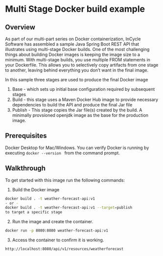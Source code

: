 # Multi Stage Docker build example
## Overview
As part of our multi-part series on Docker containerization, InCycle Software has assembled a sample Java Spring Boot REST API that illustrates using multi-stage Docker builds. One of the most challenging things about building Docker images is keeping the image size to a minimum. With multi-stage builds, you use multiple FROM statements in your Dockerfile. This allows you to selectively copy artifacts from one stage to another, leaving behind everything you don’t want in the final image. 

In this sample three stages are used to produce the final Docker image
1. Base - which sets up initial base configuration required by subsequent stages
2. Build - this stage uses a Maven Docker Hub image to provide necessary dependencies to build the API and produce the final Jar file
3. Publish - This stage copies the Jar file(s) created by the build. A minimally provsioned openjdk image as the base for the production image.

## Prerequisites
Docker Desktop for Mac/Windows. 
You can verify Docker is running by executing  ```docker --version ``` from the command prompt.

## Walkthrough
To get started with this image run the following commands:

1. Build the Docker image
```bash
docker build . -t weather-forecast-api:v1
- or -
docker build . -t weather-forecast-api:v1 --target=publish
to target a specific stage
```
 2. Run the image and create the container.
```bash
docker run -p 8080:8080 weather-forecast-api:v1
```
3. Access the container to confirm it is working. 
```
http://localhost:8080/api/v1/resources/weatherforecast
```